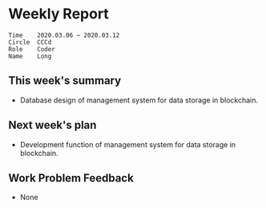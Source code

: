 # Weekly Report 
```
Time	2020.03.06 ~ 2020.03.12
Circle	CCCd
Role	Coder
Name	Long
```
## This week's summary
- Database design of management system for data storage in blockchain.

## Next week's plan

- Development function of management system for data storage in blockchain.


## Work Problem Feedback
- None

